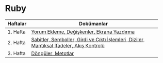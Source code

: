 # Ruby


 Haftalar      | Dokümanlar    
 ------------- |-------------
 1. Hafta      | [Yorum Ekleme, Değişkenler, Ekrana Yazdırma](hafta-1.md)
 2. Hafta      | [Sabitler, Semboller, Girdi ve Çıktı İşlemleri, Diziler, Mantıksal İfadeler, Akış Kontrolü](hafta-2.md)
 3. Hafta      | [Döngüler, Metotlar](hafta-3.md)